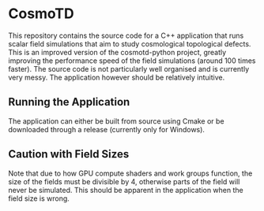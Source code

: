 # CosmoTD #

This repository contains the source code for a C++ application that runs scalar field simulations that aim to study cosmological
topological defects. This is an improved version of the cosmotd-python project, greatly improving the performance speed
of the field simulations (around 100 times faster). The source code is not particularly well organised and is currently very messy.
The application however should be relatively intuitive.

## Running the Application ##

The application can either be built from source using Cmake or be downloaded through a release (currently only for Windows).

## Caution with Field Sizes ##

Note that due to how GPU compute shaders and work groups function, the size of the fields must be divisible by 4, otherwise
parts of the field will never be simulated. This should be apparent in the application when the field size is wrong.
